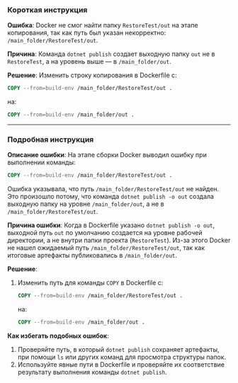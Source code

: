 ### Короткая инструкция
**Ошибка**: Docker не смог найти папку `RestoreTest/out` на этапе копирования, так как путь был указан некорректно: `/main_folder/RestoreTest/out`. 

**Причина**: Команда `dotnet publish` создает выходную папку `out` не в `RestoreTest`, а на уровень выше — в `/main_folder/out`.

**Решение**: Изменить строку копирования в Dockerfile с:
```dockerfile
COPY --from=build-env /main_folder/RestoreTest/out .
```
на:
```dockerfile
COPY --from=build-env /main_folder/out .
```

---

### Подробная инструкция
**Описание ошибки**: На этапе сборки Docker выводил ошибку при выполнении команды:
```dockerfile
COPY --from=build-env /main_folder/RestoreTest/out .
```
Ошибка указывала, что путь `/main_folder/RestoreTest/out` не найден. Это произошло потому, что команда `dotnet publish -o out` создала выходную папку на уровне `/main_folder/out`, а не в `/main_folder/RestoreTest/out`.

**Причина ошибки**:
Когда в Dockerfile указано `dotnet publish -o out`, выходной путь `out` по умолчанию создается на уровне рабочей директории, а не внутри папки проекта (`RestoreTest`). Из-за этого Docker не нашел ожидаемый путь `/main_folder/RestoreTest/out`, так как итоговые артефакты публиковались в `/main_folder/out`.

**Решение**:
1. Изменить путь для команды `COPY` в Dockerfile с:
   ```dockerfile
   COPY --from=build-env /main_folder/RestoreTest/out .
   ```
   на:
   ```dockerfile
   COPY --from=build-env /main_folder/out .
   ```

**Как избегать подобных ошибок**:
1. Проверяйте путь, в который `dotnet publish` сохраняет артефакты, при помощи `ls` или других команд для просмотра структуры папок.
2. Используйте явные пути в Dockerfile и проверяйте их соответствие результату выполнения команды `dotnet publish`.